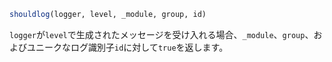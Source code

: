```julia
shouldlog(logger, level, _module, group, id)
```

`logger`が`level`で生成されたメッセージを受け入れる場合、`_module`、`group`、およびユニークなログ識別子`id`に対して`true`を返します。
